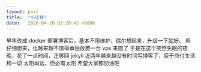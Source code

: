```yaml
---
layout: post
title:  "小迁移"
date:   2020-04-20 03:20:42 +0800
---
```

早年改成 docker 部署博客后，基本不用维护，偶尔想起来，升级一下就好。
但仔细想来，也越来越不值得单独放置一台 vps 来跑了
于是在这个突然失眠的夜晚，花了一点时间，迁移回 jekyll
近两年越来越没有时间写博客了，疲于应付生活和一切
太阳尚远，但必有太阳
希望大家都加油吧